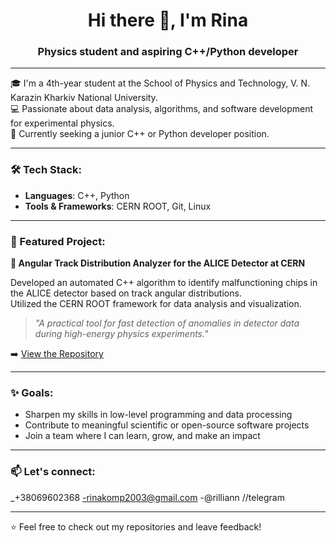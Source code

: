 <h1 align="center">Hi there 👋, I'm Rina</h1>
<h3 align="center">Physics student and aspiring C++/Python developer</h3>

---

🎓 I'm a 4th-year student at the School of Physics and Technology, V. N. Karazin Kharkiv National University.  
💻 Passionate about data analysis, algorithms, and software development for experimental physics.  
🚀 Currently seeking a junior C++ or Python developer position.  

---

### 🛠️ Tech Stack:
- **Languages**: C++, Python  
- **Tools & Frameworks**: CERN ROOT, Git, Linux  

---

### 📌 Featured Project:
**🔬 Angular Track Distribution Analyzer for the ALICE Detector at CERN**

Developed an automated C++ algorithm to identify malfunctioning chips in the ALICE detector based on track angular distributions.  
Utilized the CERN ROOT framework for data analysis and visualization.

> _"A practical tool for fast detection of anomalies in detector data during high-energy physics experiments."_

➡️ [View the Repository]([#](https://github.com/rilliann19/ALICE-Track-Distribution-Analysis)) 

---

### ✨ Goals:
- Sharpen my skills in low-level programming and data processing  
- Contribute to meaningful scientific or open-source software projects  
- Join a team where I can learn, grow, and make an impact

---

### 📫 Let's connect:
_+38069602368
-rinakomp2003@gmail.com
-@rilliann //telegram

---

⭐ Feel free to check out my repositories and leave feedback!
